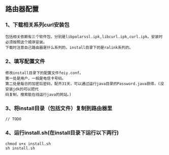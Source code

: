## 路由器配置

### 1、下载相关系列curl安装包
    包括相关依赖有三个软件包，分别是libpolarssl.ipk,libcurl.ipk,curl.ipk。安装时必须按照这个顺序安装。
    下载时注意自己路由器是什么系列的，install目录下的是ralink系列的。

### 2、填写配置文件
    修改install目录下的配置文件feiy.conf。
    第一处是用户，一般是电信卡号码。
    第二处是每日的加密后密码，配齐31天，可以通过运行java目录的Password.java获得，(没安装jdk的可以把代
    码复制，搜索能在线运行java的网站。)
    
### 3、将install目录（包括文件）复制到路由器里
    // TODO
### 4、运行install.sh(在install目录下运行以下两行)
    chmod u+x install.sh
    sh install.sh